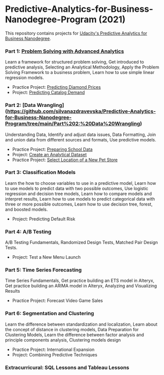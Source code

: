 # Predictive-Analytics-for-Business-Nanodegree-Program (2021) #

This repository contains projects for [Udacity's Predictive Analytics for Business Nanodegree](https://www.udacity.com/course/predictive-analytics-for-business-nanodegree--nd008t).

### Part 1: [Problem Solving with Advanced Analytics](https://github.com/silvanazdravevska/Predictive-Analytics-for-Business-Nanodegree-Program/tree/main/Part%201%20Problem%20Solving%20with%20Advanced%20Analytics) ###

Learn a framework for structured problem solving, Get introduced to predictive analysis, Selecting an Analytical Methodology, Apply the Problem Solving Framework to a business problem, Learn how to use simple linear regression models.

  * Practice Project: [Predicting Diamond Prices](https://github.com/silvanazdravevska/Predictive-Analytics-for-Business-Nanodegree-Program/blob/cfe8c03552800182d63ddf9f167e16ec5b9b750a/Part%201%20Problem%20Solving%20with%20Advanced%20Analytics/Practice%20Project%20Predicting%20Diamond%20Prices.pdf)
  * Project: [Predicting Catalog Demand](https://github.com/silvanazdravevska/Predictive-Analytics-for-Business-Nanodegree-Program/blob/cfe8c03552800182d63ddf9f167e16ec5b9b750a/Part%201%20Problem%20Solving%20with%20Advanced%20Analytics/Project%20Predicting%20Catalog%20Demand.pdf)

### Part 2: [Data Wrangling] (https://github.com/silvanazdravevska/Predictive-Analytics-for-Business-Nanodegree-Program/tree/main/Part%202:%20Data%20Wrangling) ###

Understanding Data, Identify and adjust data issues, Data Formatting, Join and union data from different sources and formats, Use predictive models.

  * Practice Project: [Preparing School Data](https://github.com/silvanazdravevska/Predictive-Analytics-for-Business-Nanodegree-Program/blob/3c573d5e1a7d0e0aafab35a529c4fd503c1840e6/Part%202:%20Data%20Wrangling/Practice%20Project%20Preparing%20School%20Data.pdf)
  * Project: [Create an Analytical Dataset](https://github.com/silvanazdravevska/Predictive-Analytics-for-Business-Nanodegree-Program/blob/3c573d5e1a7d0e0aafab35a529c4fd503c1840e6/Part%202:%20Data%20Wrangling/Project%20Create%20an%20Analytical%20Dataset.pdf)
  * Practice Project: [Select Location of a New Pet Store](https://github.com/silvanazdravevska/Predictive-Analytics-for-Business-Nanodegree-Program/blob/3c573d5e1a7d0e0aafab35a529c4fd503c1840e6/Part%202:%20Data%20Wrangling/Practice%20Project%20Select%20Location%20of%20a%20New%20Pet%20Store.pdf)

### Part 3: Classification Models ###

Learn the how to choose variables to use in a predictive model, Learn how to use models to predict data with two possible outcomes, Use logistic regression and decision tree models, Learn how to compare models and interpret results, Learn how to use models to predict categorical data with three or more possible outcomes, Learn how to use decision tree, forest, and boosted models.

  * Project: Predicting Default Risk

### Part 4: A/B Testing ###

A/B Testing Fundamentals, Randomized Design Tests, Matched Pair Design Tests.

 * Project: Test a New Menu Launch

### Part 5: Time Series Forecasting ###

Time Series Fundamentals, Get practice building an ETS model in Alteryx, Get practice building an ARIMA model in Alteryx, Analyzing and Visualizing Results

  * Practice Project: Forecast Video Game Sales

### Part 6: Segmentation and Clustering ###

Learn the difference between standardization and localization, Learn about the concept of distance in clustering models, Data Preparation for Clustering Models, Learn the difference between factor analysis and principle components analysis, Clustering models design

  * Practice Project: International Expansion
  * Project: Combining Predictive Techniques

### Extracurricural: SQL Lessons and Tableau Lessons ###

